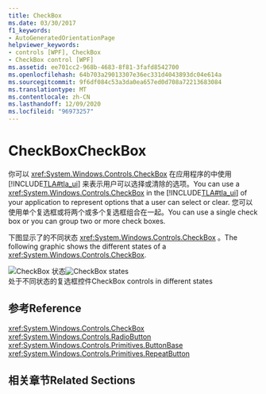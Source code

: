 ```yaml
---
title: CheckBox
ms.date: 03/30/2017
f1_keywords:
- AutoGeneratedOrientationPage
helpviewer_keywords:
- controls [WPF], CheckBox
- CheckBox control [WPF]
ms.assetid: ee701cc2-968b-4683-8f81-3fafd8542700
ms.openlocfilehash: 64b703a29013307e36ec331d4043893dc04e614a
ms.sourcegitcommit: 9f6df084c53a3da0ea657ed0d708a72213683084
ms.translationtype: MT
ms.contentlocale: zh-CN
ms.lasthandoff: 12/09/2020
ms.locfileid: "96973257"
---
```

# <a name="checkbox"></a><span data-ttu-id="c5ecc-102">CheckBox</span><span class="sxs-lookup"><span data-stu-id="c5ecc-102">CheckBox</span></span>
<span data-ttu-id="c5ecc-103">你可以 <xref:System.Windows.Controls.CheckBox> 在应用程序的中使用 [!INCLUDE[TLA#tla_ui](../../../includes/tlasharptla-ui-md.md)] 来表示用户可以选择或清除的选项。</span><span class="sxs-lookup"><span data-stu-id="c5ecc-103">You can use a <xref:System.Windows.Controls.CheckBox> in the [!INCLUDE[TLA#tla_ui](../../../includes/tlasharptla-ui-md.md)] of your application to represent options that a user can select or clear.</span></span> <span data-ttu-id="c5ecc-104">您可以使用单个复选框或将两个或多个复选框组合在一起。</span><span class="sxs-lookup"><span data-stu-id="c5ecc-104">You can use a single check box or you can group two or more check boxes.</span></span>  
  
 <span data-ttu-id="c5ecc-105">下图显示了的不同状态 <xref:System.Windows.Controls.CheckBox> 。</span><span class="sxs-lookup"><span data-stu-id="c5ecc-105">The following graphic shows the different states of a <xref:System.Windows.Controls.CheckBox>.</span></span>  
  
 <span data-ttu-id="c5ecc-106">![CheckBox 状态](./media/ss-ctl-checkbox.png "SS_CTL_checkbox")</span><span class="sxs-lookup"><span data-stu-id="c5ecc-106">![CheckBox states](./media/ss-ctl-checkbox.png "SS_CTL_checkbox")</span></span>  
<span data-ttu-id="c5ecc-107">处于不同状态的复选框控件</span><span class="sxs-lookup"><span data-stu-id="c5ecc-107">CheckBox controls in different states</span></span>  
  
## <a name="reference"></a><span data-ttu-id="c5ecc-108">参考</span><span class="sxs-lookup"><span data-stu-id="c5ecc-108">Reference</span></span>  
 <xref:System.Windows.Controls.CheckBox>  
  <xref:System.Windows.Controls.RadioButton>  
  <xref:System.Windows.Controls.Primitives.ButtonBase>  
  <xref:System.Windows.Controls.Primitives.RepeatButton>  
  
## <a name="related-sections"></a><span data-ttu-id="c5ecc-109">相关章节</span><span class="sxs-lookup"><span data-stu-id="c5ecc-109">Related Sections</span></span>
